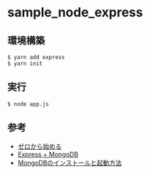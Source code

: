 # sample_node_express
## 環境構築
```
$ yarn add express
$ yarn init
```

## 実行
```
$ node app.js
```

## 参考
- [ゼロから始める](https://qiita.com/nkjm/items/723990c518acfee6e473)
- [Express + MongoDB](https://qiita.com/itagakishintaro/items/a1519998a91061cbfb1e)
- [MongoDBのインストールと起動方法](https://qiita.com/yoh-nak/items/f0c429f10347ae7ec98b)
